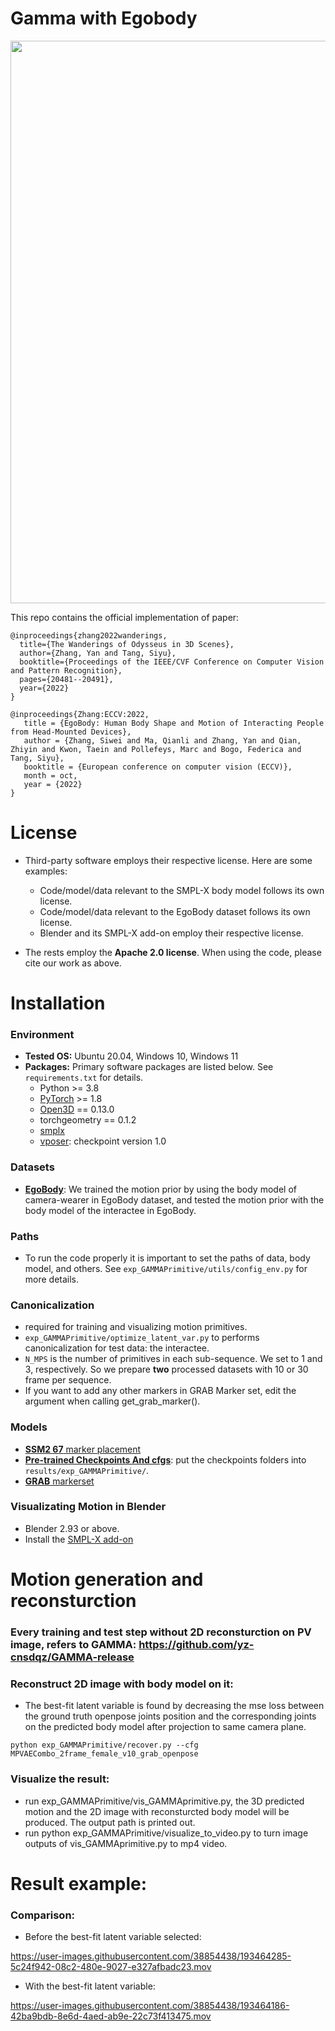 # Gamma with Egobody

<p align="center">
  <img width="900" height="auto" src="demo.gif">
</p>

This repo contains the official implementation of paper:

```
@inproceedings{zhang2022wanderings,
  title={The Wanderings of Odysseus in 3D Scenes},
  author={Zhang, Yan and Tang, Siyu},
  booktitle={Proceedings of the IEEE/CVF Conference on Computer Vision and Pattern Recognition},
  pages={20481--20491},
  year={2022}
}
```
```
@inproceedings{Zhang:ECCV:2022,
   title = {EgoBody: Human Body Shape and Motion of Interacting People from Head-Mounted Devices},
   author = {Zhang, Siwei and Ma, Qianli and Zhang, Yan and Qian, Zhiyin and Kwon, Taein and Pollefeys, Marc and Bogo, Federica and Tang, Siyu},
   booktitle = {European conference on computer vision (ECCV)},
   month = oct,
   year = {2022}
}
```


# License
* Third-party software employs their respective license. Here are some examples:
    * Code/model/data relevant to the SMPL-X body model follows its own license.
    * Code/model/data relevant to the EgoBody dataset follows its own license.
    * Blender and its SMPL-X add-on employ their respective license.

* The rests employ the **Apache 2.0 license**. When using the code, please cite our work as above.




# Installation

### Environment
* **Tested OS:** Ubuntu 20.04, Windows 10, Windows 11
* **Packages:** Primary software packages are listed below. See `requirements.txt` for details.
    * Python >= 3.8
    * [PyTorch](https://pytorch.org) >= 1.8
    * [Open3D](http://www.open3d.org) == 0.13.0
    * torchgeometry == 0.1.2
    * [smplx](https://smpl-x.is.tue.mpg.de)
    * [vposer](https://github.com/nghorbani/human_body_prior): checkpoint version 1.0


### Datasets
* [**EgoBody**](https://amass.is.tue.mpg.de): We trained the motion prior by using the body model of camera-wearer in EgoBody dataset, and tested the motion prior with the body model of the interactee in EgoBody. 

### Paths
* To run the code properly it is important to set the paths of data, body model, and others. See `exp_GAMMAPrimitive/utils/config_env.py` for more details.

### Canonicalization
* required for training and visualizing motion primitives.
* `exp_GAMMAPrimitive/optimize_latent_var.py` to performs canonicalization for test data: the interactee. 
* `N_MPS` is the number of primitives in each sub-sequence. We set to 1 and 3, respectively. So we prepare **two** processed datasets with 10 or 30 frame per sequence.
* If you want to add any other markers in GRAB Marker set, edit the argument when calling get_grab_marker(). 

### Models
* [**SSM2 67** marker placement](https://drive.google.com/file/d/1ozQuVjXoDLiZ3YGV-7RpauJlunPfcx_d/view?usp=sharing)
* [**Pre-trained Checkpoints And cfgs**](https://drive.google.com/drive/folders/15IVBvXWmSvRlsspgomtLiwqj3iOZClSX?usp=sharing): put the checkpoints folders into `results/exp_GAMMAPrimitive/`. 
* [**GRAB** markerset](https://github.com/otaheri/GrabNet)

### Visualizating Motion in Blender
* Blender 2.93 or above.
* Install the [SMPL-X add-on](https://www.youtube.com/watch?v=DY2k29Jef94)

# Motion generation and reconsturction

### Every training and test step without 2D reconsturction on PV image, refers to GAMMA: https://github.com/yz-cnsdqz/GAMMA-release

### Reconstruct 2D image with body model on it:
* The best-fit latent variable is found by decreasing the mse loss between the ground truth openpose joints position and the corresponding joints on the predicted body model after projection to same camera plane.
```
python exp_GAMMAPrimitive/recover.py --cfg MPVAECombo_2frame_female_v10_grab_openpose
```
### Visualize the result:
* run exp_GAMMAPrimitive/vis_GAMMAprimitive.py, the 3D predicted motion and the 2D image with reconsturcted body model will be produced. The output path is printed out. 
* run python exp_GAMMAPrimitive/visualize_to_video.py to turn image outputs of vis_GAMMAprimitive.py to mp4 video.
# Result example:

### Comparison:
* Before the best-fit latent variable selected: 







https://user-images.githubusercontent.com/38854438/193464285-5c24f942-08c2-480e-9027-e327afbadc23.mov





* With the best-fit latent variable:





https://user-images.githubusercontent.com/38854438/193464186-42ba9bdb-8e6d-4aed-ab9e-22c73f413475.mov







